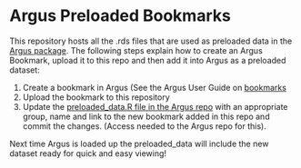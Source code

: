 # Argus Preloaded Bookmarks

This repository hosts all the .rds files that are used as preloaded data in the [Argus package](https://github.com/JGCRI/argus). The following steps explain how to create an Argus Bookmark, upload it to this repo and then add it into Argus as a preloaded dataset:

1. Create a bookmark in Argus (See the Argus User Guide on [bookmarks](https://jgcri.github.io/argus/articles/vignette_argus.html#bookmarks-1)
2. Upload the bookmark to this repository 
3. Update the [preloaded_data.R file in the Argus repo](https://github.com/JGCRI/argus/blob/main/R/preloaded_data.R) with an appropriate group, name and link to the new bookmark added in this repo and commit the changes. (Access needed to the Argus repo for this).

Next time Argus is loaded up the preloaded_data will include the new dataset ready for quick and easy viewing!



